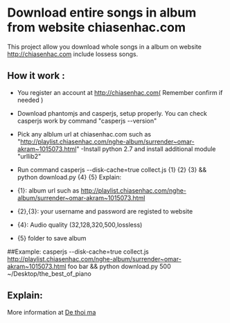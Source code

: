 Download entire songs in  album from website chiasenhac.com
=================================================

This project allow you download whole songs in a album on website http://chiasenhac.com include lossess songs.

How it work :
-------------
- You register an account at http://chiasenhac.com( Remember confirm if needed )
- Download phantomjs and casperjs, setup properly. You can check casperjs work by command "casperjs --version"
- Pick any alblum url at chiasenhac.com such as "http://playlist.chiasenhac.com/nghe-album/surrender~omar-akram~1015073.html"
-Install python 2.7 and install additional module "urllib2"
- Run command casperjs --disk-cache=true collect.js {1} {2} {3} && python download.py {4} {5} 
Explain:

 - {1}: album url such as http://playlist.chiasenhac.com/nghe-album/surrender~omar-akram~1015073.html
 - {2},{3}: your username and password are registed to website
 - {4}: Audio quality (32,128,320,500,lossless)
 - {5} folder to save album

##Example:
    casperjs --disk-cache=true collect.js http://playlist.chiasenhac.com/nghe-album/surrender~omar-akram~1015073.html foo bar && python download.py 500 ~/Desktop/the_best_of_piano 

Explain:
--------
More information at [De thoi ma](http://dethoima.com/code-tai-toan-bo-bai-nhac-trong-album-website-chiasenhac-com/)
